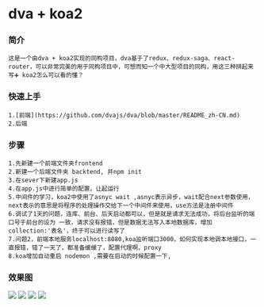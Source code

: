 # dva + koa2

### 简介
    这是一个由dva + koa2实现的同构项目，dva基于了redux、redux-saga、react-router，可以非常完美的用于同构项目中，可想而知一个中大型项目的同构，用这三种拼起来写➕ koa2怎么可以看的懂？

### 快速上手
    1.[前端](https://github.com/dvajs/dva/blob/master/README_zh-CN.md)
    2.后端

### 步骤
    1.先新建一个前端文件夹frontend
    2.新建一个后端文件夹 backtend, 并npm init
    3.在sever下新建app.js
    4.在app.js中进行简单的配置，让起运行
    5.中间件的学习，koa2中使用了asnyc wait ,asnyc表示异步，wait配合next参数使用，next表示的意思是将程序的处理操作交给下一个中间件来使用，use方法是注册中间件
    6.调试了1天的问题，连库、前台、后天启动都可以，但是就是请求无法成功，将后台监听的端口号于前台的设为 一致，请求没有报错，但是数据无法写入本地数据库，增加collection:'表名'，终于可以进行读写了
    7.问题2，前端本地服务localhost:8080,koa监听端口3000，如何实现本地调本地接口，一直报错，错了一天了，都准备缓缓了，配置代理啊，proxy
    8.koa增加自动重启 nodemon ,需要在启动的时候配置一下,


### 效果图

![](https://github.com/yangdongMC/reactTodo/blob/master/frontend/src/assets/login.png)
![](https://github.com/yangdongMC/reactTodo/blob/master/frontend/src/assets/register.png)
![](https://github.com/yangdongMC/reactTodo/blob/master/frontend/src/assets/todo.png)
![](https://github.com/yangdongMC/reactTodo/blob/master/frontend/src/assets/add.png)


